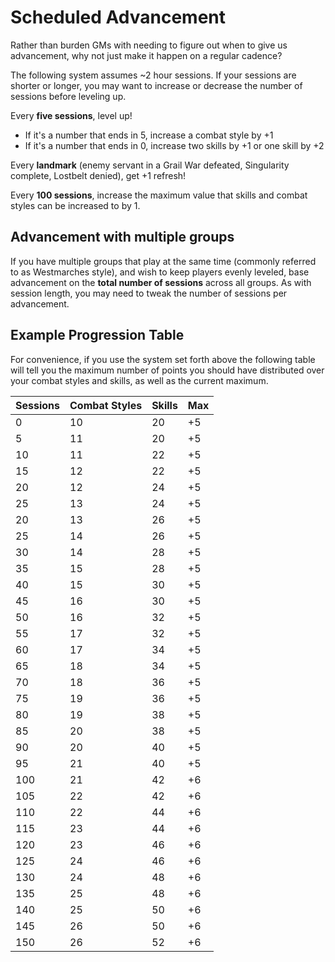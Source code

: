 # Scheduled Advancement

Rather than burden GMs with needing to figure out when to give us advancement, why not just make it happen on a regular cadence?

The following system assumes ~2 hour sessions. If your sessions are shorter or longer, you may want to increase or decrease the number of sessions before leveling up.

Every **five sessions**, level up! 

* If it's a number that ends in 5, increase a combat style by +1
* If it's a number that ends in 0, increase two skills by +1 or one skill by +2

Every **landmark** (enemy servant in a Grail War defeated, Singularity complete, Lostbelt denied), get +1 refresh!

Every **100 sessions**, increase the maximum value that skills and combat styles can be increased to by 1.

## Advancement with multiple groups

If you have multiple groups that play at the same time (commonly referred to as Westmarches style), and wish to keep players evenly leveled, base advancement on the **total number of sessions** across all groups. As with session length, you may need to tweak the number of sessions per advancement.

## Example Progression Table

For convenience, if you use the system set forth above the following table will tell you the maximum number of points you should have distributed over your combat styles and skills, as well as the current maximum.

| Sessions | Combat Styles | Skills | Max |
| --------- | ------------ | ------ | --- |
| 0        | 10            | 20     | +5  |
| 5        | 11            | 20     | +5  |
| 10       | 11            | 22     | +5  |
| 15       | 12            | 22     | +5  |
| 20       | 12            | 24     | +5  |
| 25       | 13            | 24     | +5  |
| 20       | 13            | 26     | +5  |
| 25       | 14            | 26     | +5  |
| 30       | 14            | 28     | +5  |
| 35       | 15            | 28     | +5  |
| 40       | 15            | 30     | +5  |
| 45       | 16            | 30     | +5  |
| 50       | 16            | 32     | +5  |
| 55       | 17            | 32     | +5  |
| 60       | 17            | 34     | +5  |
| 65       | 18            | 34     | +5  |
| 70       | 18            | 36     | +5  |
| 75       | 19            | 36     | +5  |
| 80       | 19            | 38     | +5  |
| 85       | 20            | 38     | +5  |
| 90       | 20            | 40     | +5  |
| 95       | 21            | 40     | +5  |
| 100      | 21            | 42     | +6  |
| 105      | 22            | 42     | +6  |
| 110      | 22            | 44     | +6  |
| 115      | 23            | 44     | +6  |
| 120      | 23            | 46     | +6  |
| 125      | 24            | 46     | +6  |
| 130      | 24            | 48     | +6  |
| 135      | 25            | 48     | +6  |
| 140      | 25            | 50     | +6  |
| 145      | 26            | 50     | +6  |
| 150      | 26            | 52     | +6  |

